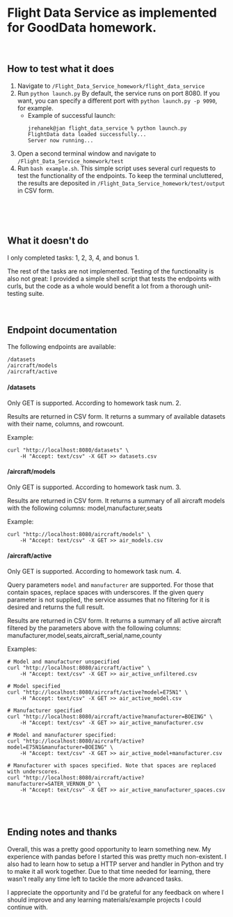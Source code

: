 # Flight Data Service as implemented for GoodData homework.  
<br/>

## How to test what it does 

1. Navigate to `/Flight_Data_Service_homework/flight_data_service`
2. Run `python launch.py` By default, the service runs on port 8080. If you want, you can specify a different port with `python launch.py -p 9090`, for example.
    * Example of successful launch:
        ```
        jrehanek@jan flight_data_service % python launch.py
        FlightData data loaded successfully...
        Server now running...
        ```
3. Open a second terminal window and navigate to `/Flight_Data_Service_homework/test`
4. Run `bash example.sh`. This simple script uses several curl requests to test the functionality of the endpoints. To keep the terminal uncluttered, the results are deposited in `/Flight_Data_Service_homework/test/output` in CSV form.
<br/>
<br/>
<br/>

## What it doesn't do <a name="missing"></a>

I only completed tasks: 1, 2, 3, 4, and bonus 1.

The rest of the tasks are not implemented. Testing of the functionality is also not great: I provided a simple shell script that tests the endpoints with curls, but the code as a whole would benefit a lot from a thorough unit-testing suite.
<br/>
<br/>
<br/>

## Endpoint documentation

The following endpoints are available:
```
/datasets
/aircraft/models
/aircraft/active
```
#### **/datasets**
Only GET is supported. According to homework task num. 2.

Results are returned in CSV form. It returns a summary of available datasets with their name, columns, and rowcount.

Example:
```
curl "http://localhost:8080/datasets" \
    -H "Accept: text/csv" -X GET >> datasets.csv
```

#### **/aircraft/models**
Only GET is supported. According to homework task num. 3.

Results are returned in CSV form. It returns a summary of all aircraft models with the following columns: model,manufacturer,seats

Example:
```
curl "http://localhost:8080/aircraft/models" \
    -H "Accept: text/csv" -X GET >> air_models.csv
```


#### **/aircraft/active**
Only GET is supported. According to homework task num. 4.

Query parameters `model` and `manufacturer` are supported. For those that contain spaces, replace spaces with underscores. If the given query parameter is not supplied, the service assumes that no filtering for it is desired and returns the full result.

Results are returned in CSV form. It returns a summary of all active aircraft filtered by the parameters above with the following columns: manufacturer,model,seats,aircraft_serial,name,county

Examples:

```
# Model and manufacturer unspecified
curl "http://localhost:8080/aircraft/active" \
    -H "Accept: text/csv" -X GET >> air_active_unfiltered.csv

# Model specified
curl "http://localhost:8080/aircraft/active?model=E75N1" \
    -H "Accept: text/csv" -X GET >> air_active_model.csv

# Manufacturer specified
curl "http://localhost:8080/aircraft/active?manufacturer=BOEING" \
    -H "Accept: text/csv" -X GET >> air_active_manufacturer.csv

# Model and manufacturer specified:
curl "http://localhost:8080/aircraft/active?model=E75N1&manufacturer=BOEING" \
    -H "Accept: text/csv" -X GET >> air_active_model+manufacturer.csv

# Manufacturer with spaces specified. Note that spaces are replaced with underscores.
curl "http://localhost:8080/aircraft/active?manufacturer=SATER_VERNON_D" \
    -H "Accept: text/csv" -X GET >> air_active_manufacturer_spaces.csv
```
<br/>
<br/>

## Ending notes and thanks
Overall, this was a pretty good opportunity to learn something new. My experience with pandas before I started this was pretty much non-existent. I also had to learn how to setup a HTTP server and handler in Python and try to make it all work together. Due to that time needed for learning, there wasn't really any time left to tackle the more advanced tasks.

I appreciate the opportunity and I'd be grateful for any feedback on where I should improve and any learning materials/example projects I could continue with.
